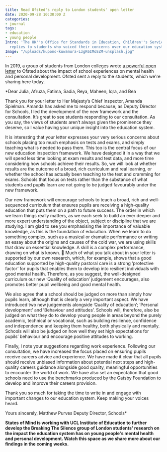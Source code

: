 ```yaml
---
title: Read Ofsted's reply to London students' open letter
date: 2020-09-28 10:30:00 Z
categories:
- journal
tags:
- education
- young people
Intro: 'The UK''s Office for Standards in Education, Children''s Services and Skills
  replies to students who voiced their concerns over our education system. '
Image: "/uploads/kupono-kuwamura-LzgK6IMoSZM-unsplash.jpg"
---
```


In 2019, a group of students from London colleges wrote [a powerful open letter](https://www.statesofmind.org/journal/2020/09/16/students-ofsted-open-letter.html) to Ofsted about the impact of school experiences on mental health and personal development. Ofsted sent a reply to the students, which we're sharing here today.

*Dear Julia, Afruza, Fatima, Sadia, Reya, Maheen, Iqra, and Bea

Thank you for your letter to Her Majesty’s Chief Inspector, Amanda Spielman. Amanda has asked me to respond because, as Deputy Director for Schools, I led the development of the new framework and the consultation. It’s great to see students responding to our consultation. As you say, the views of students aren’t always given the prominence they deserve, so I value having your unique insight into the education system.

It is interesting that your letter expresses your very serious concerns about schools placing too much emphasis on tests and exams, and simply teaching what is needed to pass them. This too is the central focus of our new education inspection framework. We have designed it in a way that we will spend less time looking at exam results and test data, and more time considering how schools achieve their results. So, we will look at whether results are the outcome of a broad, rich curriculum and real learning, or whether the school has actually been teaching to the test and cramming for exams. Schools that focus on tests rather than the substance of what students and pupils learn are not going to be judged favourably under the new framework.

Our new framework will encourage schools to teach a broad, rich and well- sequenced curriculum that ensures pupils are receiving a high-quality education that puts them on a path to future success. The order in which we learn things really matters, as we each seek to build an ever deeper and more expert understanding of the object, subject or discipline that we are studying. I am glad to see you emphasising the importance of valuable knowledge, as this is the foundation of education. When we learn to do something complex, such as a musical or dramatic performance or writing an essay about the origins and causes of the cold war, we are using skills that draw on essential knowledge. A skill is a complex performance, drawing on what is known.

Much of what you talk about in your letter is supported by our own research, which, for example, shows that a good education supported by high-quality pastoral care is a strong ’protective factor’ for pupils that enables them to develop into resilient individuals with good mental health. Therefore, as you suggest, the well-designed curriculum our new ‘Quality of education’ judgement encourages, also promotes better pupil wellbeing and good mental health.

We also agree that a school should be judged on more than simply how pupils learn, although that is clearly a very important aspect. We have introduced two new judgements alongside ’Quality of education’; ’Personal development’ and ’Behaviour and attitudes’. Schools will, therefore, also be judged on what they do to develop young people in areas beyond the purely academic, technical or vocational, such as building resilience, confidence and independence and keeping them healthy, both physically and mentally. Schools will also be judged on how well they set high expectations for pupils’ behaviour and encourage positive attitudes to working.

Finally, I note your suggestions regarding work experience. Following our consultation, we have increased the focus placed on ensuring pupils receive careers advice and experience. We have made it clear that all pupils should receive unbiased information about potential next steps and high-quality careers guidance alongside good quality, meaningful opportunities to encounter the world of work. We have also set an expectation that good schools need to use the benchmarks produced by the Gatsby Foundation to develop and improve their careers provision.

Thank you so much for taking the time to write in and engage with important changes to our education system. Keep making your voices heard.

Yours sincerely,
Matthew Purves Deputy Director, Schools*

**States of Mind is working with UCL Institute of Education to further develop the Breaking The Silence group of London students' research on the impact the education system has on young people's mental health and personal development. Watch this space as we share more about our findings in the coming weeks.**
